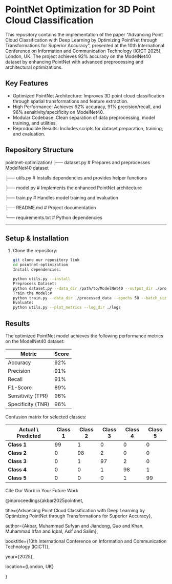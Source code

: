 # PointNet Optimization for 3D Point Cloud Classification
This repository contains the implementation of the paper "Advancing Point Cloud Classification with Deep Learning by Optimizing PointNet through Transformations for Superior Accuracy", presented at the 10th International Conference on Information and Communication Technology (ICICT 2025), London, UK. The project achieves 92% accuracy on the ModelNet40 dataset by enhancing PointNet with advanced preprocessing and architectural optimizations.

## Key Features
- Optimized PointNet Architecture: Improves 3D point cloud classification through spatial transformations and feature extraction.
- High Performance: Achieves 92% accuracy, 91% precision/recall, and 96% sensitivity/specificity on ModelNet40.
- Modular Codebase: Clean separation of data preprocessing, model training, and utilities.
- Reproducible Results: Includes scripts for dataset preparation, training, and evaluation.

## Repository Structure

pointnet-optimization/
├── dataset.py # Prepares and preprocesses ModelNet40 dataset

├── utils.py # Installs dependencies and provides helper functions

├── model.py # Implements the enhanced PointNet architecture

├── train.py # Handles model training and evaluation

├── README.md # Project documentation

└── requirements.txt # Python dependencies


---

## Setup & Installation
1. Clone the repository:
   ```bash
   git clone our repository link
   cd pointnet-optimization
   Install dependencies:

   python utils.py --install
   Preprocess Dataset:
   python dataset.py --data_dir /path/to/ModelNet40 --output_dir ./processed_data
   Train the Model:#
   python train.py --data_dir ./processed_data --epochs 50 --batch_size 32
   Evaluate:
   python utils.py --plot_metrics --log_dir ./logs

## Results

The optimized PointNet model achieves the following performance metrics on the ModelNet40 dataset:

| Metric               | Score |
|----------------------|-------|
| Accuracy             | 92%   |
| Precision            | 91%   |
| Recall               | 91%   |
| F1-Score             | 89%   |
| Sensitivity (TPR)    | 96%   |
| Specificity (TNR)    | 96%   |

Confusion matrix for selected classes:

| Actual \ Predicted | Class 1 | Class 2 | Class 3 | Class 4 | Class 5 |
|--------------------|---------|---------|---------|---------|---------|
| **Class 1**        | 99      | 1       | 0       | 0       | 0       |
| **Class 2**        | 0       | 98      | 2       | 0       | 0       |
| **Class 3**        | 0       | 1       | 97      | 2       | 0       |
| **Class 4**        | 0       | 0       | 1       | 98      | 1       |
| **Class 5**        | 0       | 0       | 0       | 1       | 99      |

Cite Our Work in Your Future Work

   @inproceedings{akbar2025pointnet,
   
  title={Advancing Point Cloud Classification with Deep Learning by Optimizing PointNet through Transformations for Superior Accuracy},
  
  author={Akbar, Muhammad Sufyan and Jiandong, Guo and Khan, Muhammad Irfan and Iqbal, Asif and Salim},
  
  booktitle={10th International Conference on Information and Communication Technology (ICICT)},
  
  year={2025},
  
  location={London, UK}
  
}
